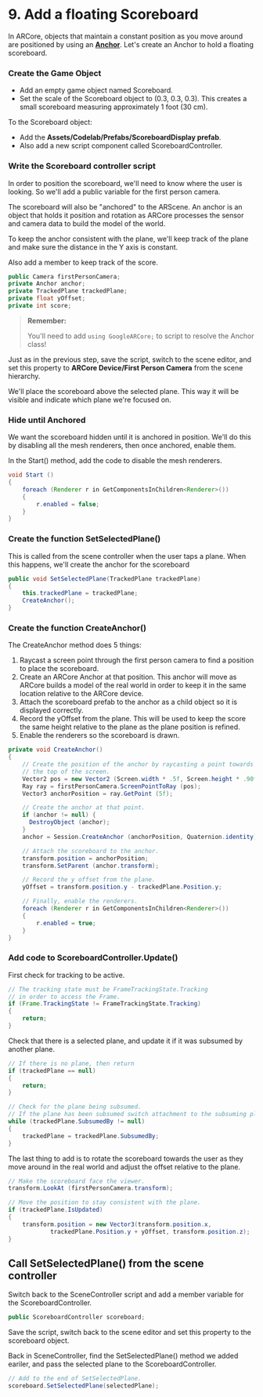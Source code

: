 # 9. Add a floating Scoreboard

In ARCore, objects that maintain a constant position as you move around are positioned by using an [**Anchor**](https://developers.google.com/ar/reference/unity/class/google-a-r-core/anchor). Let's create an Anchor to hold a floating scoreboard.

### Create the Game Object

*   Add an empty game object named Scoreboard.
*   Set the scale of the Scoreboard object to (0.3, 0.3, 0.3). This creates a small scoreboard measuring approximately 1 foot (30 cm).

To the Scoreboard object:

*   Add the **Assets/Codelab/Prefabs/ScoreboardDisplay prefab**.
*   Also add a new script component called ScoreboardController.

### Write the Scoreboard controller script

In order to position the scoreboard, we'll need to know where the user is looking. So we'll add a public variable for the first person camera.

The scoreboard will also be "anchored" to the ARScene. An anchor is an object that holds it position and rotation as ARCore processes the sensor and camera data to build the model of the world.

To keep the anchor consistent with the plane, we'll keep track of the plane and make sure the distance in the Y axis is constant.

Also add a member to keep track of the score.

```java
public Camera firstPersonCamera;
private Anchor anchor;
private TrackedPlane trackedPlane;
private float yOffset;
private int score;
```

> **Remember:**
> 
> You'll need to add `using GoogleARCore;` to script to resolve the Anchor class!

Just as in the previous step, save the script, switch to the scene editor, and set this property to **ARCore Device/First Person Camera** from the scene hierarchy.

We'll place the scoreboard above the selected plane. This way it will be visible and indicate which plane we're focused on.

### Hide until Anchored

We want the scoreboard hidden until it is anchored in position. We'll do this by disabling all the mesh renderers, then once anchored, enable them.

In the Start() method, add the code to disable the mesh renderers.

```java
void Start ()
{
    foreach (Renderer r in GetComponentsInChildren<Renderer>())
    {
        r.enabled = false;
    }
}
```

### Create the function SetSelectedPlane()

This is called from the scene controller when the user taps a plane. When this happens, we'll create the anchor for the scoreboard

```java
public void SetSelectedPlane(TrackedPlane trackedPlane)
{
    this.trackedPlane = trackedPlane;
    CreateAnchor();
}
```

### Create the function CreateAnchor()

The CreateAnchor method does 5 things:

1.  Raycast a screen point through the first person camera to find a position to place the scoreboard.
2.  Create an ARCore Anchor at that position. This anchor will move as ARCore builds a model of the real world in order to keep it in the same location relative to the ARCore device.
3.  Attach the scoreboard prefab to the anchor as a child object so it is displayed correctly.
4.  Record the yOffset from the plane. This will be used to keep the score the same height relative to the plane as the plane position is refined.
5.  Enable the renderers so the scoreboard is drawn.

```java
private void CreateAnchor()
{
    // Create the position of the anchor by raycasting a point towards
    // the top of the screen.
    Vector2 pos = new Vector2 (Screen.width * .5f, Screen.height * .90f);
    Ray ray = firstPersonCamera.ScreenPointToRay (pos);
    Vector3 anchorPosition = ray.GetPoint (5f);

    // Create the anchor at that point.
    if (anchor != null) {
      DestroyObject (anchor);
    }
    anchor = Session.CreateAnchor (anchorPosition, Quaternion.identity);

    // Attach the scoreboard to the anchor.
    transform.position = anchorPosition;
    transform.SetParent (anchor.transform);

    // Record the y offset from the plane.
    yOffset = transform.position.y - trackedPlane.Position.y;

    // Finally, enable the renderers.
    foreach (Renderer r in GetComponentsInChildren<Renderer>())
    {
        r.enabled = true;
    }
}
```

### Add code to ScoreboardController.Update()

First check for tracking to be active.

```java
// The tracking state must be FrameTrackingState.Tracking
// in order to access the Frame.
if (Frame.TrackingState != FrameTrackingState.Tracking)
{
    return;
}
```

Check that there is a selected plane, and update it if it was subsumed by another plane.

```java
// If there is no plane, then return
if (trackedPlane == null)
{
    return;
}

// Check for the plane being subsumed.
// If the plane has been subsumed switch attachment to the subsuming plane.
while (trackedPlane.SubsumedBy != null)
{
    trackedPlane = trackedPlane.SubsumedBy;
}
```

The last thing to add is to rotate the scoreboard towards the user as they move around in the real world and adjust the offset relative to the plane.

```java
// Make the scoreboard face the viewer.
transform.LookAt (firstPersonCamera.transform); 

// Move the position to stay consistent with the plane.
if (trackedPlane.IsUpdated)
{
    transform.position = new Vector3(transform.position.x,
            trackedPlane.Position.y + yOffset, transform.position.z);
} 
```

## Call SetSelectedPlane() from the scene controller

Switch back to the SceneController script and add a member variable for the ScoreboardController.

```java
public ScoreboardController scoreboard; 
```

Save the script, switch back to the scene editor and set this property to the scoreboard object.

Back in SceneController, find the SetSelectedPlane() method we added eariler, and pass the selected plane to the ScoreboardController.

```java
// Add to the end of SetSelectedPlane.
scoreboard.SetSelectedPlane(selectedPlane);
```